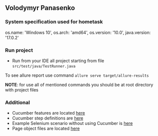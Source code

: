 ## Volodymyr Panasenko
### System specification used for hometask
os.name: 'Windows 10',
os.arch: 'amd64', 
os.version: '10.0', 
java.version: '17.0.2'


### Run project 
* Run from your IDE all project starting from file `src/test/java/TestRunner.java`

To see allure report use command `allure serve target/allure-results`

**NOTE**: for use all of mentioned commands you should be at root directory with project files

### Additional
* Cucumber features are located [here](src/test/resources/features)
* Cucumber step definitions are [here](src/test/java/stepdefs)
* Example Selenium scenario without using Cucumber is [here](src/test/java/TestScenarioHardcoded.java)
* Page object files are located [here](src/main/java)
